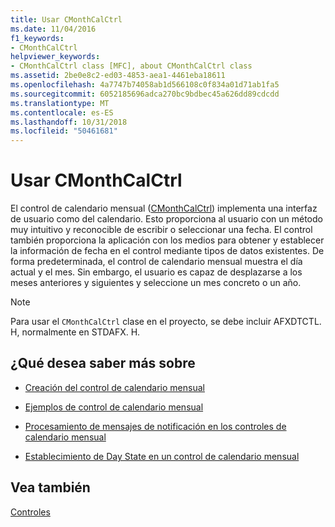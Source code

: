 ```yaml
---
title: Usar CMonthCalCtrl
ms.date: 11/04/2016
f1_keywords:
- CMonthCalCtrl
helpviewer_keywords:
- CMonthCalCtrl class [MFC], about CMonthCalCtrl class
ms.assetid: 2be0e8c2-ed03-4853-aea1-4461eba18611
ms.openlocfilehash: 4a7747b74058ab1d566108c0f834a01d71ab1fa5
ms.sourcegitcommit: 6052185696adca270bc9bdbec45a626dd89cdcdd
ms.translationtype: MT
ms.contentlocale: es-ES
ms.lasthandoff: 10/31/2018
ms.locfileid: "50461681"
---
```

# <a name="using-cmonthcalctrl"></a>Usar CMonthCalCtrl

El control de calendario mensual ([CMonthCalCtrl](../mfc/reference/cmonthcalctrl-class.md)) implementa una interfaz de usuario como del calendario. Esto proporciona al usuario con un método muy intuitivo y reconocible de escribir o seleccionar una fecha. El control también proporciona la aplicación con los medios para obtener y establecer la información de fecha en el control mediante tipos de datos existentes. De forma predeterminada, el control de calendario mensual muestra el día actual y el mes. Sin embargo, el usuario es capaz de desplazarse a los meses anteriores y siguientes y seleccione un mes concreto o un año.

> [!NOTE]
>  Para usar el `CMonthCalCtrl` clase en el proyecto, se debe incluir AFXDTCTL. H, normalmente en STDAFX. H.

## <a name="what-do-you-want-to-know-more-about"></a>¿Qué desea saber más sobre

- [Creación del control de calendario mensual](../mfc/creating-the-month-calendar-control.md)

- [Ejemplos de control de calendario mensual](../mfc/month-calendar-control-examples.md)

- [Procesamiento de mensajes de notificación en los controles de calendario mensual](../mfc/processing-notification-messages-in-month-calendar-controls.md)

- [Establecimiento de Day State en un control de calendario mensual](../mfc/setting-the-day-state-of-a-month-calendar-control.md)

## <a name="see-also"></a>Vea también

[Controles](../mfc/controls-mfc.md)

